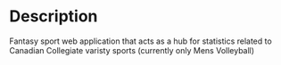# Description
Fantasy sport web application that acts as a hub for statistics related to Canadian Collegiate varisty sports (currently only Mens Volleyball)<br> 
  
  
